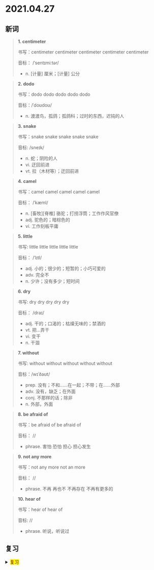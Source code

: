 # 2021.04.27

## 新词


> **1. centimeter**
>
> 书写：centimeter centimeter centimeter centimeter centimeter
>
> 音标： /ˈsentɪmiːtər/
>
> - n. [计量] 厘米；[计量] 公分




> **2. dodo**
>
> 书写：dodo dodo dodo dodo dodo
>
> 音标：/ˈdoʊdoʊ/
>
> - n. 渡渡鸟，孤鸽；孤鸽科；过时的东西，迟钝的人




> **3. snake**
>
> 书写：snake snake snake snake snake 
>
> 音标: /sneɪk/
>
> - n. 蛇；阴险的人
> - vi. 迂回前进
> - vt. 拉（木材等）；迂回前进


> **4. camel**
>
> 书写：camel camel camel camel camel
>
> 音标：  /ˈkæml/
>
> - n. [畜牧][脊椎] 骆驼；打捞浮筒；工作作风官僚
> - adj. 驼色的；暗棕色的
> - vi. 工作刻板平庸




> **5. little**
>
> 书写: little little little little little
>
> 音标： /ˈlɪtl/
>
> - adj. 小的；很少的；短暂的；小巧可爱的
> - adv. 完全不
> - n. 少许；没有多少；短时间





> **6. dry**
>
> 书写: dry dry dry dry dry
>
> 音标： /draɪ/
>
> - adj. 干的；口渴的；枯燥无味的；禁酒的
> - vt. 把…弄干
> - vi. 变干
> - n. 干涸


> **7. without**
>
> 书写: without without without without without
>
> 音标：/wɪˈðaʊt/
>
> - prep. 没有；不和……在一起；不带；在……外部
> - adv. 没有，缺乏；在外面
> - conj. 不那样的话；除非
> - n. 外部，外面



> **8. be afraid of**
>
> 书写：be afraid of be afraid of
>
> 音标： //
>
> - phrase. 害怕 恐怕 担心 担心发生



> **9. not any more**
>
> 书写：not any more not an more
>
> 音标： //
> 
> - phrase. 不再 再也不 不再存在 不再有更多的




> **10. hear of**
> 
> 书写：hear of hear of
>
> 音标: //
>
> - phrase. 听说，听说过


## 复习

<details> 
  <summary><mark><font color=darkred>复习</font></mark></summary>
  <br/>above above 在上面；上面的；
  <br/>by ship 乘船；
  <br/>should should 将；将会；应该；应该能；
  <br/>later later 最后的；迟到；更迟的；以后；过后；后来；
  <br/>outside outside 在外面；外面；
  <br/>wonder wonder 惊异；惊奇；奇迹；奇事；
  <br/>somebody somebody 某人；有人；
  <br/>traffic lights 红绿灯；
  <br/>by bike 骑自行车；
  <br/>strange strange 奇特的；奇怪的；
  <br/>grow grow 种；种植；生长；成长；变成；
  <br/>weak weak 弱的；虚弱的；无力的；
  <br/>sign sign 签名；签字；签署；
  <br/>metre metre 米；公尺；
  <br/>pick up 捡起；拾起；
  <br/>run away 逃跑；跑开；失控；
  <br/>square square 正方形；平方；广场
  <br/>the day before yesterday 前天;
  <br/>sick sick 患病的；不舒服的；
  <br/>wait a minute 稍等一会；且慢；
  <br/>pick pick 选择；拾；采；摘；挑选；
  <br/>say to oneself 告诉自己；心中暗想；
  <br/>yuan yuan 圆；元；
  <br/>fact fact 真实；事实；实际情况；真相；
  <br/>wheat wheat 小麦；
  <br/>crossing crossing 十字路口；人行横道线；
  <br/>suddenly suddenly 突然；猛然；忽然；
  <br/>surprised surprised 惊奇的；吃惊的；惊讶的；感到意外的；
  <br/>miaow miaow 喵叫；喵喵的叫；
  <br/>reply reply 回答；答复；
</details> 
